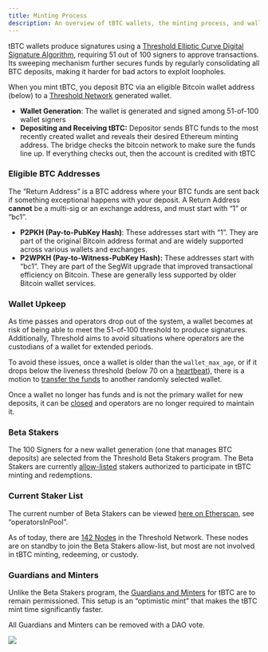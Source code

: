 ```yaml
---
title: Minting Process
description: An overview of tBTC wallets, the minting process, and wallet signers
---
```


tBTC wallets produce signatures using a [Threshold Elliptic Curve Digital Signature Algorithm](https://eprint.iacr.org/2019/114.pdf), requiring 51 out of 100 signers to approve transactions. Its sweeping mechanism further secures funds by regularly consolidating all BTC deposits, making it harder for bad actors to exploit loopholes.

When you mint tBTC, you deposit BTC via an eligible Bitcoin wallet address (below) to a [Threshold Network](https://threshold.network/) generated wallet.

* **Wallet Generation**: The wallet is generated and signed among 51-of-100 wallet signers
* **Depositing and Receiving tBTC:** Depositor sends BTC funds to the most recently created wallet and reveals their desired Ethereum minting address. The bridge checks the bitcoin network to make sure the funds line up. If everything checks out, then the account is credited with tBTC

### Eligible BTC Addresses

The “Return Address” is a BTC address where your BTC funds are sent back if something exceptional happens with your deposit. A Return Address **cannot** be a multi-sig or an exchange address, and must start with “1” or “bc1”.&#x20;

* **P2PKH (Pay-to-PubKey Hash)**: These addresses start with “1”. They are part of the original Bitcoin address format and are widely supported across various wallets and exchanges.
* **P2WPKH (Pay-to-Witness-PubKey Hash):** These addresses start with “bc1”. They are part of the SegWit upgrade that improved transactional efficiency on Bitcoin. These are generally less supported by older Bitcoin wallet services.

### Wallet Upkeep

As time passes and operators drop out of the system, a wallet becomes at risk of being able to meet the 51-of-100 threshold to produce signatures. Additionally, Threshold aims to avoid situations where operators are the custodians of a wallet for extended periods.

To avoid these issues, once a wallet is older than the `wallet_max_age`, or if it drops below the liveness threshold (below 70 on a [heartbeat](https://github.com/keep-network/tbtc-v2/blob/main/docs/rfc/rfc-1.adoc#heartbeat)), there is a motion to [transfer the funds](https://github.com/keep-network/tbtc-v2/blob/main/docs/rfc/rfc-1.adoc#closing-a-wallet) to another randomly selected wallet.

Once a wallet no longer has funds and is not the primary wallet for new deposits, it can be [closed](https://github.com/keep-network/tbtc-v2/blob/main/docs/rfc/rfc-1.adoc#closing-a-wallet) and operators are no longer required to maintain it.

### Beta Stakers

The 100 Signers for a new wallet generation (one that manages BTC deposits) are selected from the Threshold Beta Stakers program. The Beta Stakers are currently [allow-list](https://docs.threshold.network/applications/tbtc-v2/the-path-to-permissionlessness)[ed](https://docs.threshold.network/applications/tbtc-v2/the-path-to-permissionlessness) stakers authorized to participate in tBTC minting and redemptions.

### Current Staker List

The current number of Beta Stakers can be viewed [here on Etherscan](https://etherscan.io/address/0xc2731fb2823af3Efc2694c9bC86F444d5c5bb4Dc#readContract#F16), see “operatorsInPool”.

As of today, there are [142 Nodes](https://monitoring.threshold.network/grafana/public-dashboards/1a09fa3a621c4837988b36f2d6ae6e24?orgId=0) in the Threshold Network. These nodes are on standby to join the Beta Stakers allow-list, but most are not involved in tBTC minting, redeeming, or custody.

### Guardians and Minters

Unlike the Beta Stakers program, the [Guardians and Minters](https://blog.threshold.network/minting-tbtc-your-passport-to-ethereum-defi/) for tBTC are to remain permissioned. This setup is an “optimistic mint” that makes the tBTC mint time significantly faster.

All Guardians and Minters can be removed with a DAO vote.

![](/docs/gitbook/image%20%2813%29.png)
